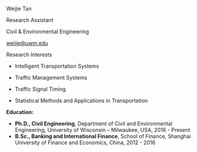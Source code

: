 Weijie Tan

Research Assistant

Civil & Environmental Engineering

weijie@uwm.edu



Research Interests

- Intelligent Transportation Systems

- Traffic Management Systems
- Traffic Signal Timing
- Statistical Methods and Applications in Transportation



**Education:**

- **Ph.D., Civil Engineering**, Department of Civil and Environmental Engineering, University of Wisconsin – Milwaukee, USA, 2016 - Present
- **B.Sc., Banking and International Finance**, School of Finance, Shanghai University of Finance and Economics, China, 2012 - 2016